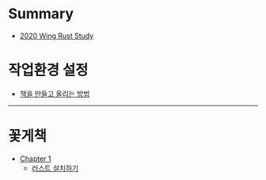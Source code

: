 # Summary

<!-- 목차를 작성하는 페이지입니다. 목차 작성도 꼭 확인해주세요. -->

- [2020 Wing Rust Study](./cover.md)

# 작업환경 설정

- [책을 만들고 올리는 방법](./mdbook.md)

---

# 꽃게책

- [Chapter 1](./chapter_1.md)
  - [러스트 설치하기](./install_rust.md)
